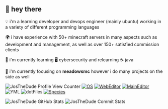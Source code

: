 ## 👋 hey there

<p>💡 i'm a learning developer and devops engineer (mainly ubuntu) working in a variety of different programming languages</p>
<p>🌍 i have experience with 50+ minecraft servers in many aspects such as development and management, as well as over 150+ satisfied commission clients</p>
<p>🌱 i'm currently learning 🖥️ cybersecurity and relearning ☕ java</p>
<p>🔭 i'm currently focusing on <b>meadowsmc</b> however i do many projects on the side as well</p>

<img src="https://komarev.com/ghpvc/?username=JosTheDude" alt="JosTheDude Profile View Counter">  [![OS](https://img.shields.io/badge/OS-Windows-informational?style=flat-square&logo=windows&logoColor=blue)](https://en.wikipedia.org/wiki/Windows) [![WebEditor](https://img.shields.io/badge/IDE-VSCode-blue?style=flat-square&logo=visual-studio-code&logoColor=white)](https://code.visualstudio.com/) [![MainEditor](https://img.shields.io/badge/IDE-InteliJ-green?style=flat-square&logo=jetbrains&logoColor=white)](https://code.visualstudio.com/) ![YML](https://img.shields.io/badge/Setup-YML-blue?style=flat-square&logo=when-i-work&logoColor=white) ![dotFiles](https://img.shields.io/badge/Setup-DotFiles-blue?style=flat-square&logo=when-i-work&logoColor=white) [![Species](https://img.shields.io/badge/Species-Homo_Sapiens-success?style=flat-square&logo=mailchimp&logoColor=white)](https://en.wikipedia.org/wiki/Homo_sapiens)

<img src="https://github-readme-stats.vercel.app/api?username=JosTheDude&show_icons=true&theme=gotham" alt="JosTheDude GitHub Stats">

<img src="https://img.shields.io/github/last-commit/JosTheDude/JosTheDude" alt="JosTheDude Commit Stats">

<!--
**JosTheDude/JosTheDude** is a ✨ _special_ ✨ repository because its `README.md` (this file) appears on your GitHub profile.

Here are some ideas to get you started:

- 🔭 I’m currently working on ...
- 🌱 I’m currently learning ...
- 👯 I’m looking to collaborate on ...
- 🤔 I’m looking for help with ...
- 💬 Ask me about ...
- 📫 How to reach me: ...
- 😄 Pronouns: ...
- ⚡ Fun fact: ...
-->
